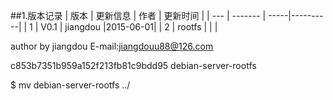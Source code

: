 ##1.版本记录
| 版本 |  更新信息   | 作者  | 更新时间  |
| --- |  -------   | -----|----------|
|  1  | V0.1 | jiangdou |2015-06-01|
|  2  |  rootfs |      |          |


author  by jiangdou E-mail:jiangdouu88@126.com


c853b7351b959a152f213fb81c9bdd95  debian-server-rootfs

$ mv debian-server-rootfs  ../


